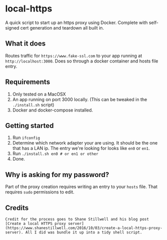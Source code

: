 # local-https
A quick script to start up an https proxy using Docker. Complete with self-signed cert generation and teardown all built in.

## What it does
Routes traffic for `https://www.fake-ssl.com` to your app running at `http://localhost:3000`. Does so through a docker container and hosts file entry.

## Requirements
1. Only tested on a MacOSX
2. An app running on port 3000 locally. (This can be tweaked in the `./install.sh` script)
3. Docker and docker-compose installed.

## Getting started
1. Run `ifconfig`
2. Determine which network adapter your are using. It should be the one that has a LAN ip. The entry we're looking for looks like `en0` or `en1`.
2. Run `./install.sh en0 # or en1 or other`
2. Done.

## Why is asking for my password?
Part of the proxy creation requires writing an entry to your `hosts` file. That requires `sudo` permissions to edit.


## Credits
	Credit for the process goes to Shane Stillwell and his blog post [Create a local HTTPS proxy server](https://www.shanestillwell.com/2016/10/03/create-a-local-https-proxy-server). All I did was bundle it up into a tidy shell script.
